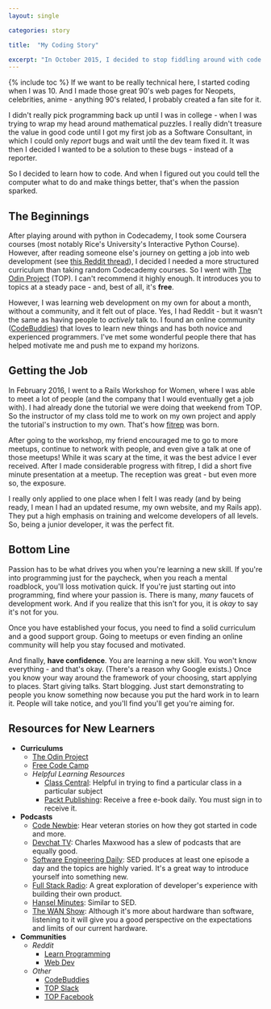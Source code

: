 ```yaml
---
layout: single

categories: story

title:  "My Coding Story"

excerpt: "In October 2015, I decided to stop fiddling around with code and get serious in order to be a developer full time. It took eight months - but I got there. And I'm excited to tell you my story."
---
```

{% include toc %}
If we want to be really technical here, I started coding when I was 10. And I made those great 90's web pages for Neopets, celebrities, anime - anything 90's related, I probably created a fan site for it.

I didn't really pick programming back up until I was in college - when I was trying to wrap my head around mathematical puzzles. I really didn't treasure the value in good code until I got my first job as a Software Consultant, in which I could only *report* bugs and wait until the dev team fixed it. It was then I decided I wanted to be a solution to these bugs - instead of a reporter.

So I decided to learn how to code. And when I figured out you could tell the computer what to do and make things better, that's when the passion sparked.

## The Beginnings
After playing around with python in Codecademy, I took some Coursera courses (most notably Rice's University's Interactive Python Course). However, after reading someone else's journey on getting a job into web development (see [this Reddit thread](https://www.reddit.com/r/learnprogramming/comments/3q2mrm/it_took_10_months_but_i_have_accepted_my_first/)), I decided I needed a more structured curriculum than taking random Codecademy courses. So I went with [The Odin Project](https://theodinproject.com) (TOP). I can't recommend it highly enough. It introduces you to topics at a steady pace - and, best of all, it's **free**.

However, I was learning web development on my own for about a month, without a community, and it felt out of place. Yes, I had Reddit - but it wasn't the same as having people to *actively* talk to. I found an online community ([CodeBuddies](https://codebuddies.org)) that loves to learn new things and has both novice and experienced programmers. I've met some wonderful people there that has helped motivate me and push me to expand my horizons.

## Getting the Job
In February 2016, I went to a Rails Workshop for Women, where I was able to meet a lot of people (and the company that I would eventually get a job with). I had already done the tutorial we were doing that weekend from TOP. So the instructor of my class told me to work on my own project and apply the tutorial's instruction to my own. That's how [fitrep](https://fitrep.herokuapp.com) was born.

After going to the workshop, my friend encouraged me to go to more meetups, continue to network with people, and even give a talk at one of those meetups! While it was scary at the time, it was the best advice I ever received. After I made considerable progress with fitrep, I did a short five minute presentation at a meetup. The reception was great - but even more so, the exposure.

I really only applied to one place when I felt I was ready (and by being ready, I mean I had an updated resume, my own website, and my Rails app). They put a high emphasis on training and welcome developers of all levels. So, being a junior developer, it was the perfect fit.

## Bottom Line
Passion has to be what drives you when you're learning a new skill. If you're into programming just for the paycheck, when you reach a mental roadblock, you'll loss motivation quick. If you're just starting out into programming, find where your passion is. There is many, *many* faucets of development work. And if you realize that this isn't for you, it is *okay* to say it's not for you.

Once you have established your focus, you need to find a solid curriculum and a good support group. Going to meetups or even finding an online community will help you stay focused and motivated.

And finally, **have confidence**. You are learning a new skill. You won't know everything - and that's okay. (There's a reason why Google exists.) Once you know your way around the framework of your choosing, start applying to places. Start giving talks. Start blogging. Just start demonstrating to people you know something now because you put the hard work in to learn it. People will take notice, and you'll find you'll get you're aiming for.

## Resources for New Learners
* **Curriculums**
  * [The Odin Project](https://theodinproject.com)
  * [Free Code Camp](https://freecodecamp.com)
  * *Helpful Learning Resources*
    * [Class Central](https://www.class-central.com/): Helpful in trying to find a particular class in a particular subject
    * [Packt Publishing](https://www.packtpub.com/packt/offers/free-learning): Receive a free e-book daily. You must sign in to receive it.
* **Podcasts**
  * [Code Newbie](http://www.codenewbie.org/): Hear veteran stories on how they got started in code and more.
  * [Devchat TV](https://devchat.tv/): Charles Maxwood has a slew of podcasts that are equally good.
  * [Software Engineering Daily](http://softwareengineeringdaily.com/): SED produces at least one episode a day and the topics are highly varied. It's a great way to introduce yourself into something new.
  * [Full Stack Radio](http://www.fullstackradio.com/): A great exploration of developer's experience with building their own product.
  * [Hansel Minutes](http://hanselminutes.com/): Similar to SED.
  * [The WAN Show](https://www.twitch.tv/linustech): Although it's more about hardware than software, listening to it will give you a good perspective on the expectations and limits of our current hardware.
* **Communities**
  * *Reddit*
    * [Learn Programming](https://www.reddit.com/r/learnprogramming)
    * [Web Dev](https://www.reddit.com/r/webdev)
  * *Other*
    * [CodeBuddies](https://codebuddies.org)
    * [TOP Slack](http://www.theodinproject.com/chat)
    * [TOP Facebook](https://www.facebook.com/groups/TOPSTUDYGROUP/)
